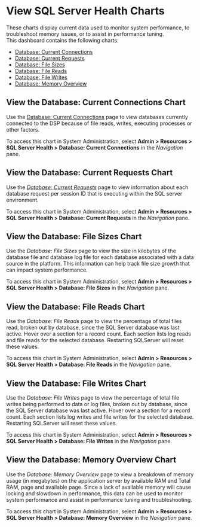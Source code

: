 # View SQL Server Health Charts

These charts display current data used to monitor system performance, to
troubleshoot memory issues, or to assist in performance tuning.  
This dashboard contains the following charts:

  - [Database: Current
    Connections](../Page_Desc/DatabaseCurrentConnections.htm)
  - [Database: Current
    Requests](../Page_Desc/DatabaseCurrentRequests.htm)
  - [Database: File Sizes](#View)
  - [Database: File Reads](#View2)
  - [Database: File Writes](#View3)
  - [Database: Memory Overview](#View4)

## View the Database: Current Connections Chart

Use the [Database: Current
Connections](../Page_Desc/DatabaseCurrentConnections.htm) page to view
databases currently connected to the DSP because of file reads, writes,
executing processes or other factors.

To access this chart in System Administration, select **Admin \>
Resources \> SQL Server Health \> Database: Current Connections** in the
*Navigation* pane.

## View the Database: Current Requests Chart

Use the *[Database: Current
Requests](../Page_Desc/DatabaseCurrentRequests.htm)* page to view
information about each database request per session ID that is executing
within the SQL server environment.

To access this chart in System Administration, select **Admin \>
Resources \> SQL Server Health \> Database: Current Requests** in the
*Navigation* pane.

## <span id="View"></span>View the Database: File Sizes Chart

Use the *Database: File Sizes* page to view the size in kilobytes of the
database file and database log file for each database associated with a
data source in the platform. This information can help track file size
growth that can impact system performance.

To access this chart in System Administration, select **Admin \>
Resources \> SQL Server Health \> Database: File Sizes** in the
*Navigation* pane.

## <span id="View2"></span>View the Database: File Reads Chart

Use the *Database: File Reads* page to view the percentage of total
files read, broken out by database, since the SQL Server database was
last active. Hover over a section for a record count. Each section lists
log reads and file reads for the selected database. Restarting SQLServer
will reset these values.

To access this chart in System Administration, select **Admin \>
Resources \> SQL Server Health \> Database: File Reads** in the
*Navigation* pane.

## <span id="View3"></span>View the Database: File Writes Chart

Use the *Database: File Writes* page to view the percentage of total
file writes being performed to data or log files, broken out by
database, since the SQL Server database was last active. Hover over a
section for a record count. Each section lists log writes and file
writes for the selected database. Restarting SQLServer will reset these
values.

To access this chart in System Administration, select **Admin \>
Resources \> SQL Server Health \> Database: File Writes** in the
*Navigation* pane.

## <span id="View4"></span>View the Database: Memory Overview Chart

Use the *Database: Memory Overview* page to view a breakdown of memory
usage (in megabytes) on the application server by available RAM and
Total RAM, page and available page. Since a lack of available memory
will cause locking and slowdown in performance, this data can be used to
monitor system performance and assist in performance tuning and
troubleshooting.

To access this chart in System Administration, select **Admin \>
Resources \> SQL Server Health \> Database: Memory Overview** in the
*Navigation* pane.
